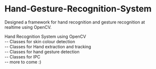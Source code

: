 # Hand-Gesture-Recognition-System

Designed a framework for hand recognition and gesture recognition at realtime using OpenCV.

Hand Recognition System using OpenCV																																															
-- Classes for skin colour detection																																																	
-- Classes for Hand extraction and tracking																																																						
-- Classes for hand gesture detection																																																				
-- Classes for IPC																																																										
-- more to come :)
